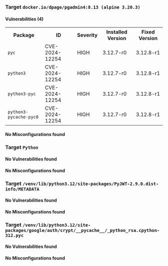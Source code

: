 
<h3>Target <code>docker.io/dpage/pgadmin4:8.13 (alpine 3.20.3)</code></h3>
<h4>Vulnerabilities (4)</h4>
<table>
    <tr>
        <th>Package</th>
        <th>ID</th>
        <th>Severity</th>
        <th>Installed Version</th>
        <th>Fixed Version</th>
    </tr>
    <tr>
        <td><code>pyc</code></td>
        <td>CVE-2024-12254</td>
        <td>HIGH</td>
        <td>3.12.7-r0</td>
        <td>3.12.8-r1</td>
    </tr>
    <tr>
        <td><code>python3</code></td>
        <td>CVE-2024-12254</td>
        <td>HIGH</td>
        <td>3.12.7-r0</td>
        <td>3.12.8-r1</td>
    </tr>
    <tr>
        <td><code>python3-pyc</code></td>
        <td>CVE-2024-12254</td>
        <td>HIGH</td>
        <td>3.12.7-r0</td>
        <td>3.12.8-r1</td>
    </tr>
    <tr>
        <td><code>python3-pycache-pyc0</code></td>
        <td>CVE-2024-12254</td>
        <td>HIGH</td>
        <td>3.12.7-r0</td>
        <td>3.12.8-r1</td>
    </tr>
</table>
<h4>No Misconfigurations found</h4>
<h3>Target <code>Python</code></h3>
<h4>No Vulnerabilities found</h4>
<h4>No Misconfigurations found</h4>
<h3>Target <code>/venv/lib/python3.12/site-packages/PyJWT-2.9.0.dist-info/METADATA</code></h3>
<h4>No Vulnerabilities found</h4>
<h4>No Misconfigurations found</h4>
<h3>Target <code>/venv/lib/python3.12/site-packages/google/auth/crypt/__pycache__/_python_rsa.cpython-312.pyc</code></h3>
<h4>No Vulnerabilities found</h4>
<h4>No Misconfigurations found</h4>
